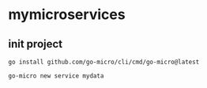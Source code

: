 # mymicroservices

## init project

```shell
go install github.com/go-micro/cli/cmd/go-micro@latest

go-micro new service mydata
```